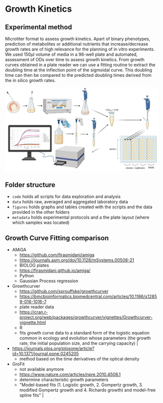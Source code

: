 # Growth Kinetics

## Experimental method
Microtiter format to assess growth kinetics. Apart of binary phenotypes, prediction of metabolites or additional nutrients that increase/decrease growth rates are of high relevance for the planning of in vitro experiments. We used 150µl volume of media in a 96-well plate and automated, assessment of ODs over time to assess growth kinetics. From growth curves obtained in a plate reader we can use a fitting routine to extract the doubling time at the inflection point of the sigmoidal curve. This doubling time can then be compared to the predicted doubling times derived from the in silico growth rates.

![Graphical Protocol for Growth Kinetics](./metadata/growth_kinetics_protocol.png)

## Folder structure
* `code` holds all scripts for data exploration and analysis
* `data` holds raw, averaged and aggregated laboratory data
* `figures` holds graphs and tables created with the scripts and the data provided in the other folders
* `metadata` holds experimental protocols and a the plate layout (where which samples was located)

## Growth Curve Fitting comparison

* AMiGA  
    * https://github.com/firasmidani/amiga 
    * https://journals.asm.org/doi/10.1128/mSystems.00508-21 
    * BIOLOG plates 
    * https://firasmidani.github.io/amiga/ 
    * Python
    * Gaussian Process regression
* Growthcurver
    * https://github.com/sprouffske/growthcurver
    * https://bmcbioinformatics.biomedcentral.com/articles/10.1186/s12859-016-1016-7 
    * plate reader data 
    * https://cran.r-project.org/web/packages/growthcurver/vignettes/Growthcurver-vignette.html 
    * R 
    * fits growth curve data to a standard form of the logistic equation common in ecology and evolution whose parameters (the growth rate, the initial population size, and the carrying capacity) |
* https://journals.plos.org/plosone/article?id=10.1371/journal.pone.0245205 
    * method based on the time derivatives of the optical density 
* GroFit
    * not available anymore
    * https://www.nature.com/articles/npre.2010.4508.1 
    * determine characteristic growth parameters
    * "Model-based fits (1. Logistic growth, 2. Gompertz growth, 3. modified Gompertz growth and 4. Richards growth) and model-free spline fits"   |
